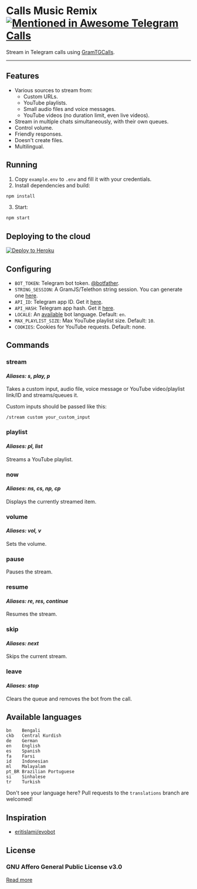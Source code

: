 # Calls Music Remix [![Mentioned in Awesome Telegram Calls](https://awesome.re/mentioned-badge-flat.svg)](https://github.com/tgcalls/awesome-tgcalls)

Stream in Telegram calls using [GramTGCalls](https://github.com/tgcallsjs/gram-tgcalls).

---

## Features

-   Various sources to stream from:
    -   Custom URLs.
    -   YouTube playlists.
    -   Small audio files and voice messages.
    -   YouTube videos (no duration limit, even live videos).
-   Stream in multiple chats simultaneously, with their own queues.
-   Control volume.
-   Friendly responses.
-   Doesn't create files.
-   Multilingual.

## Running

1. Copy `example.env` to `.env` and fill it with your credentials.
2. Install dependencies and build:

```bash
npm install
```

3. Start:

```bash
npm start
```

## Deploying to the cloud

[![Deploy to Heroku](https://www.herokucdn.com/deploy/button.svg)](https://heroku.com/deploy?template=https://github.com/callsmusic/CallsMusicRemix)

## Configuring

-   `BOT_TOKEN`: Telegram bot token. [@botfather](https://t.me/botfather).
-   `STRING_SESSION`: A GramJS/Telethon string session. You can generate one [here](https://ssg.rojser.best/).
-   `API_ID`: Telegram app ID. Get it [here](https://my.telegram.org/apps).
-   `API_HASH`: Telegram app hash. Get it [here](https://my.telegram.org/apps).
-   `LOCALE`: An [available](#available-languages) bot language. Default: `en`.
-   `MAX_PLAYLIST_SIZE`: Max YouTube playlist size. Default: `10`.
-   `COOKIES`: Cookies for YouTube requests. Default: none.

## Commands

### stream

#### _Aliases: s, play, p_

Takes a custom input, audio file, voice message or YouTube video/playlist link/ID and streams/queues it.

Custom inputs should be passed like this:

```text
/stream custom your_custom_input
```

### playlist

#### _Aliases: pl, list_

Streams a YouTube playlist.

### now

#### _Aliases: ns, cs, np, cp_

Displays the currently streamed item.

### volume

#### _Aliases: vol, v_

Sets the volume.

### pause

Pauses the stream.

### resume

#### _Aliases: re, res, continue_

Resumes the stream.

### skip

#### _Aliases: next_

Skips the current stream.

### leave

#### _Aliases: stop_

Clears the queue and removes the bot from the call.

## Available languages

```text
bn    Bengali
ckb   Central Kurdish
de    German
en    English
es    Spanish
fa    Farsi
id    Indonesian
ml    Malayalam
pt_BR Brazilian Portuguese
si    Sinhalese
tr    Turkish
```

Don't see your language here? Pull requests to the `translations` branch are welcomed!

## Inspiration

-   [eritislami/evobot](https://github.com/eritislami/evobot)

## License

### GNU Affero General Public License v3.0

[Read more](./LICENSE)
